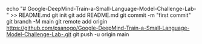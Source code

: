 echo "# Google-DeepMind-Train-a-Small-Language-Model-Challenge-Lab-" >> README.md
git init
git add README.md
git commit -m "first commit"
git branch -M main
git remote add origin https://github.com/psanogo/Google-DeepMind-Train-a-Small-Language-Model-Challenge-Lab-.git
git push -u origin main
